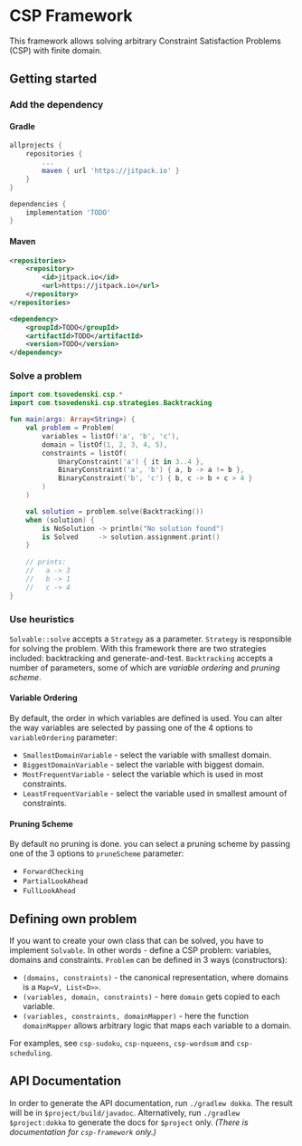 CSP Framework
=============

This framework allows solving arbitrary Constraint Satisfaction Problems (CSP) with finite domain.

## Getting started

### Add the dependency

#### Gradle
```groovy
allprojects {
    repositories {
        ...
        maven { url 'https://jitpack.io' }
    }
}
```
```groovy
dependencies {
    implementation 'TODO'
}
```

#### Maven
```xml
<repositories>
    <repository>
        <id>jitpack.io</id>
        <url>https://jitpack.io</url>
    </repository>
</repositories>
```
```xml
<dependency>
    <groupId>TODO</groupId>
    <artifactId>TODO</artifactId>
    <version>TODO</version>
</dependency>
```

### Solve a problem
```kotlin
import com.tsovedenski.csp.*
import com.tsovedenski.csp.strategies.Backtracking

fun main(args: Array<String>) {
    val problem = Problem(
        variables = listOf('a', 'b', 'c'),
        domain = listOf(1, 2, 3, 4, 5),
        constraints = listOf(
            UnaryConstraint('a') { it in 3..4 },
            BinaryConstraint('a', 'b') { a, b -> a != b },
            BinaryConstraint('b', 'c') { b, c -> b + c > 4 }
        )
    )

    val solution = problem.solve(Backtracking())
    when (solution) {
        is NoSolution -> println("No solution found")
        is Solved     -> solution.assignment.print()
    }
    
    // prints:
    //   a -> 3
    //   b -> 1
    //   c -> 4
}
```

### Use heuristics
`Solvable::solve` accepts a `Strategy` as a parameter.
`Strategy` is responsible for solving the problem.
With this framework there are two strategies included: backtracking and generate-and-test.
`Backtracking` accepts a number of parameters, some of which are _variable ordering_ and _pruning scheme_.

#### Variable Ordering
By default, the order in which variables are defined is used.
You can alter the way variables are selected by passing one of the 4 options to `variableOrdering` parameter:
* `SmallestDomainVariable` - select the variable with smallest domain.
* `BiggestDomainVariable` - select the variable with biggest domain.
* `MostFrequentVariable` - select the variable which is used in most constraints.
* `LeastFrequentVariable` - select the variable used in smallest amount of constraints.

#### Pruning Scheme
By default no pruning is done.
you can select a pruning scheme by passing one of the 3 options to `pruneScheme` parameter:
* `ForwardChecking`
* `PartialLookAhead`
* `FullLookAhead`



## Defining own problem
If you want to create your own class that can be solved, you have to implement `Solvable`.
In other words - define a CSP problem: variables, domains and constraints.
`Problem` can be defined in 3 ways (constructors):
* `(domains, constraints)` - the canonical representation, where domains is a `Map<V, List<D>>`.
* `(variables, domain, constraints)` - here `domain` gets copied to each variable.
* `(variables, constraints, domainMapper)` - here the function `domainMapper` allows arbitrary logic that maps each variable to a domain.

For examples, see `csp-sudoku`, `csp-nqueens`, `csp-wordsum` and `csp-scheduling`.


## API Documentation
In order to generate the API documentation, run `./gradlew dokka`.
The result will be in `$project/build/javadoc`.
Alternatively, run `./gradlew $project:dokka` to generate the docs for `$project` only.
_(There is documentation for `csp-framework` only.)_